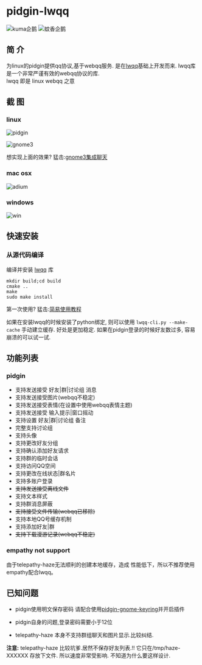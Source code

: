 pidgin-lwqq
===========

![kuma企鹅](http://i.imgur.com/uxFYLIq.png)
![蚊香企鹅](http://i.imgur.com/NKpB4En.png)

简  介
-----
为linux的pidgin提供qq协议,基于webqq服务.
是在[lwqq](https://github.com/mathslinux/lwqq)基础上开发而来.
lwqq库是一个非常严谨有效的webqq协议的库.  
lwqq 即是 linux webqq 之意

截  图
------

### linux ###

![pidgin](http://i.minus.com/ibxbiczTsJ0DFQ.png)

![gnome3](http://i.imgur.com/8kuEPHI.png)

想实现上面的效果? 猛击:[gnome3集成聊天](https://github.com/xiehuc/pidgin-lwqq/wiki/gnome3-support)

### mac osx ###

![adium](http://i.imgur.com/y4vweAL.png)

### windows ###

![win](http://ww2.sinaimg.cn/mw1024/70b249d6gw1e7m3pd9f0cj20lx0cktac.jpg)

快速安装
--------

### 从源代码编译

编译并安装 [lwqq](https://github.com/xiehuc/lwqq) 库

    mkdir build;cd build
    cmake ..
    make
    sudo make install

第一次使用? 猛击:[简易使用教程](https://github.com/xiehuc/pidgin-lwqq/wiki/simple-user-guide)

如果在安装lwqq的时候安装了python绑定, 则可以使用 `lwqq-cli.py --make-cache`
手动建立缓存. 好处是更加稳定. 如果在pidgin登录的时候好友数过多, 容易崩溃的可以试一试.

功能列表
--------

### pidgin

* 支持发送接受 好友|群|讨论组 消息
* 支持发送接受图片(webqq不稳定)
* 支持发送接受表情(在设置中使用webqq表情主题)
* 支持发送接受 输入提示|窗口摇动
* 支持设置 好友|群|讨论组 备注
* 完整支持讨论组
* 支持头像
* 支持更改好友分组
* 支持确认添加好友请求
* 支持群的临时会话
* 支持访问QQ空间
* 支持更改在线状态|群名片
* 支持多账户登录
* <del>支持发送接受离线文件</del>
* 支持文本样式
* 支持群消息屏蔽
* <del>支持接受文件传输(webqq已移除)</del>
* 支持本地QQ号缓存机制
* 支持添加好友|群
* <del>支持下载漫游记录(webqq不稳定)</del>

### empathy not support ###

由于telepathy-haze无法顺利的创建本地缓存，造成
性能低下，所以不推荐使用empathy配合lwqq。


已知问题
--------

* pidgin使用明文保存密码
    请配合使用[pidgin-gnome-keyring](https://code.google.com/p/pidgin-gnome-keyring/)并开启插件

* pidgin自身的问题,登录密码需要小于12位

* telepathy-haze 本身不支持群组聊天和图片显示.比较纠结.

**注意:**
telepathy-haze 比较坑爹.居然不保存好友列表.!!
它只在/tmp/haze-XXXXXX 存放下文件.
所以速度非常受影响.
不知道为什么要这样设计.

